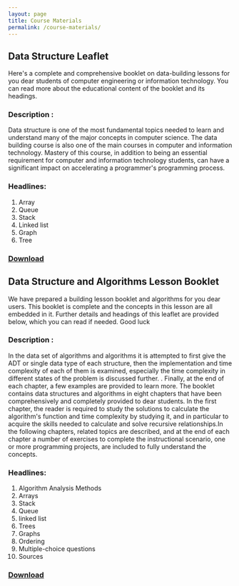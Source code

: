 ```yaml
---
layout: page
title: Course Materials
permalink: /course-materials/
---
```


<!-- * [The International Student's Guide](/static_files/materials/Books/10_The_International_Students_Guide.pdf)
* [The Smarter Student Skills And Strategies for Success at University](/static_files/materials/Books/11_The_Smarter_Student_Skills_And_Strategies_for_Success_at_University.pdf) -->

## Data Structure Leaflet

Here's a complete and comprehensive booklet on data-building lessons for you dear students of computer engineering or information technology. You can read more about the educational content of the booklet and its headings.

### Description :

Data structure is one of the most fundamental topics needed to learn and understand many of the major concepts in computer science. The data building course is also one of the main courses in computer and information technology. Mastery of this course, in addition to being an essential requirement for computer and information technology students, can have a significant impact on accelerating a programmer's programming process.
### Headlines:
1. Array
2. Queue
3. Stack
4. Linked list
5. Graph
6. Tree

### [Download](http://dl.p30eng.com/p30eng3/Course-booklet-data-structures-www.P30eng.com.zip)

## Data Structure and Algorithms Lesson Booklet

We have prepared a building lesson booklet and algorithms for you dear users. This booklet is complete and the concepts in this lesson are all embedded in it. Further details and headings of this leaflet are provided below, which you can read if needed. Good luck

### Description :

In the data set of algorithms and algorithms it is attempted to first give the ADT or single data type of each structure, then the implementation and time complexity of each of them is examined, especially the time complexity in different states of the problem is discussed further. . Finally, at the end of each chapter, a few examples are provided to learn more. The booklet contains data structures and algorithms in eight chapters that have been comprehensively and completely provided to dear students. In the first chapter, the reader is required to study the solutions to calculate the algorithm's function and time complexity by studying it, and in particular to acquire the skills needed to calculate and solve recursive relationships.In the following chapters, related topics are described, and at the end of each chapter a number of exercises to complete the instructional scenario, one or more programming projects, are included to fully understand the concepts.

### Headlines:
1. Algorithm Analysis Methods
2. Arrays
3. Stack
4. Queue
5. linked list
6. Trees
7. Graphs
8. Ordering
9. Multiple-choice questions
10. Sources

### [Download](http://dl.p30eng.com/p30eng3/notes-data-structures-and-Algorithms-www.p30eng.com.zip)
